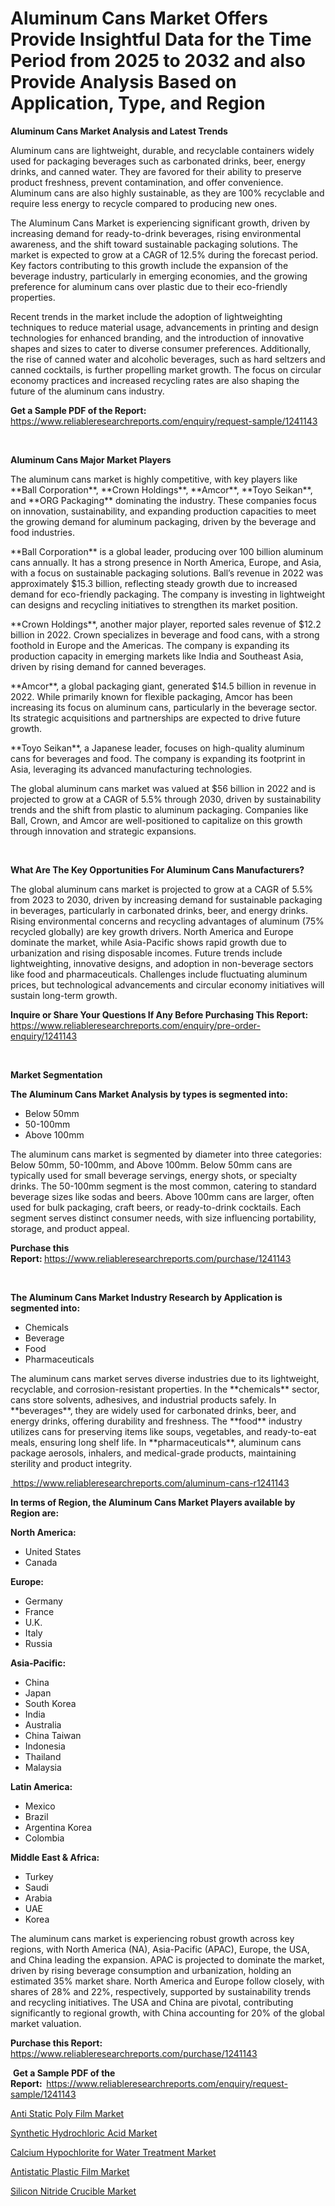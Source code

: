<p><h1>Aluminum Cans Market Offers Provide Insightful Data for the Time Period from 2025 to 2032 and also Provide Analysis Based on Application, Type, and Region</h1></p><p><strong>Aluminum Cans Market Analysis and Latest Trends</strong></p>
<p><p>Aluminum cans are lightweight, durable, and recyclable containers widely used for packaging beverages such as carbonated drinks, beer, energy drinks, and canned water. They are favored for their ability to preserve product freshness, prevent contamination, and offer convenience. Aluminum cans are also highly sustainable, as they are 100% recyclable and require less energy to recycle compared to producing new ones.</p><p>The Aluminum Cans Market is experiencing significant growth, driven by increasing demand for ready-to-drink beverages, rising environmental awareness, and the shift toward sustainable packaging solutions. The market is expected to grow at a CAGR of 12.5% during the forecast period. Key factors contributing to this growth include the expansion of the beverage industry, particularly in emerging economies, and the growing preference for aluminum cans over plastic due to their eco-friendly properties.</p><p>Recent trends in the market include the adoption of lightweighting techniques to reduce material usage, advancements in printing and design technologies for enhanced branding, and the introduction of innovative shapes and sizes to cater to diverse consumer preferences. Additionally, the rise of canned water and alcoholic beverages, such as hard seltzers and canned cocktails, is further propelling market growth. The focus on circular economy practices and increased recycling rates are also shaping the future of the aluminum cans industry.</p></p>
<p><strong>Get a Sample PDF of the Report:&nbsp;</strong> <a href="https://www.reliableresearchreports.com/enquiry/request-sample/1241143?utm_campaign=33&utm_medium=2&utm_source=Github&utm_content=ia&utm_term=24012025&utm_id=aluminum-cans">https://www.reliableresearchreports.com/enquiry/request-sample/1241143</a></p>
<p>&nbsp;</p>
<p><strong>Aluminum Cans Major Market Players</strong></p>
<p><p>The aluminum cans market is highly competitive, with key players like **Ball Corporation**, **Crown Holdings**, **Amcor**, **Toyo Seikan**, and **ORG Packaging** dominating the industry. These companies focus on innovation, sustainability, and expanding production capacities to meet the growing demand for aluminum packaging, driven by the beverage and food industries.</p><p>**Ball Corporation** is a global leader, producing over 100 billion aluminum cans annually. It has a strong presence in North America, Europe, and Asia, with a focus on sustainable packaging solutions. Ball’s revenue in 2022 was approximately $15.3 billion, reflecting steady growth due to increased demand for eco-friendly packaging. The company is investing in lightweight can designs and recycling initiatives to strengthen its market position.</p><p>**Crown Holdings**, another major player, reported sales revenue of $12.2 billion in 2022. Crown specializes in beverage and food cans, with a strong foothold in Europe and the Americas. The company is expanding its production capacity in emerging markets like India and Southeast Asia, driven by rising demand for canned beverages.</p><p>**Amcor**, a global packaging giant, generated $14.5 billion in revenue in 2022. While primarily known for flexible packaging, Amcor has been increasing its focus on aluminum cans, particularly in the beverage sector. Its strategic acquisitions and partnerships are expected to drive future growth.</p><p>**Toyo Seikan**, a Japanese leader, focuses on high-quality aluminum cans for beverages and food. The company is expanding its footprint in Asia, leveraging its advanced manufacturing technologies.</p><p>The global aluminum cans market was valued at $56 billion in 2022 and is projected to grow at a CAGR of 5.5% through 2030, driven by sustainability trends and the shift from plastic to aluminum packaging. Companies like Ball, Crown, and Amcor are well-positioned to capitalize on this growth through innovation and strategic expansions.</p></p>
<p>&nbsp;</p>
<p><strong>What Are The Key Opportunities For Aluminum Cans Manufacturers?</strong></p>
<p><p>The global aluminum cans market is projected to grow at a CAGR of 5.5% from 2023 to 2030, driven by increasing demand for sustainable packaging in beverages, particularly in carbonated drinks, beer, and energy drinks. Rising environmental concerns and recycling advantages of aluminum (75% recycled globally) are key growth drivers. North America and Europe dominate the market, while Asia-Pacific shows rapid growth due to urbanization and rising disposable incomes. Future trends include lightweighting, innovative designs, and adoption in non-beverage sectors like food and pharmaceuticals. Challenges include fluctuating aluminum prices, but technological advancements and circular economy initiatives will sustain long-term growth.</p></p>
<p><strong>Inquire or Share Your Questions If Any Before Purchasing This Report:</strong> <a href="https://www.reliableresearchreports.com/enquiry/pre-order-enquiry/1241143?utm_campaign=33&utm_medium=2&utm_source=Github&utm_content=ia&utm_term=24012025&utm_id=aluminum-cans">https://www.reliableresearchreports.com/enquiry/pre-order-enquiry/1241143</a></p>
<p>&nbsp;</p>
<p><strong>Market Segmentation</strong></p>
<p><strong>The Aluminum Cans Market Analysis by types is segmented into:</strong></p>
<p><ul><li>Below 50mm</li><li>50-100mm</li><li>Above 100mm</li></ul></p>
<p><p>The aluminum cans market is segmented by diameter into three categories: Below 50mm, 50-100mm, and Above 100mm. Below 50mm cans are typically used for small beverage servings, energy shots, or specialty drinks. The 50-100mm segment is the most common, catering to standard beverage sizes like sodas and beers. Above 100mm cans are larger, often used for bulk packaging, craft beers, or ready-to-drink cocktails. Each segment serves distinct consumer needs, with size influencing portability, storage, and product appeal.</p></p>
<p><strong>Purchase this Report:&nbsp;</strong><a href="https://www.reliableresearchreports.com/purchase/1241143?utm_campaign=33&utm_medium=2&utm_source=Github&utm_content=ia&utm_term=24012025&utm_id=aluminum-cans">https://www.reliableresearchreports.com/purchase/1241143</a></p>
<p>&nbsp;</p>
<p><strong>The Aluminum Cans Market Industry Research by Application is segmented into:</strong></p>
<p><ul><li>Chemicals</li><li>Beverage</li><li>Food</li><li>Pharmaceuticals</li></ul></p>
<p><p>The aluminum cans market serves diverse industries due to its lightweight, recyclable, and corrosion-resistant properties. In the **chemicals** sector, cans store solvents, adhesives, and industrial products safely. In **beverages**, they are widely used for carbonated drinks, beer, and energy drinks, offering durability and freshness. The **food** industry utilizes cans for preserving items like soups, vegetables, and ready-to-eat meals, ensuring long shelf life. In **pharmaceuticals**, aluminum cans package aerosols, inhalers, and medical-grade products, maintaining sterility and product integrity.</p></p>
<p><a href="https://www.reliableresearchreports.com/aluminum-cans-r1241143?utm_campaign=33&utm_medium=2&utm_source=Github&utm_content=ia&utm_term=24012025&utm_id=aluminum-cans">&nbsp;https://www.reliableresearchreports.com/aluminum-cans-r1241143</a></p>
<p><strong>In terms of Region, the Aluminum Cans Market Players available by Region are:</strong></p>
<p>
    <p> <strong> North America: </strong>
        <ul>
            <li>United States</li>
            <li>Canada</li>
        </ul>
        </p> 
    <p> <strong> Europe: </strong>
        <ul>
            <li>Germany</li>
            <li>France</li>
            <li>U.K.</li>
            <li>Italy</li>
            <li>Russia</li>
        </ul>
        </p> 
    <p> <strong> Asia-Pacific: </strong>
        <ul>
            <li>China</li>
            <li>Japan</li>
            <li>South Korea</li>
            <li>India</li>
            <li>Australia</li>
            <li>China Taiwan</li>
            <li>Indonesia</li>
            <li>Thailand</li>
            <li>Malaysia</li>
        </ul>
        </p> 
    <p> <strong> Latin America: </strong>
        <ul>
            <li>Mexico</li>
            <li>Brazil</li>
            <li>Argentina Korea</li>
            <li>Colombia</li>
        </ul>
        </p> 
    <p> <strong> Middle East & Africa: </strong>
        <ul>
            <li>Turkey</li>
            <li>Saudi</li>
            <li>Arabia</li>
            <li>UAE</li>
            <li>Korea</li>
        </ul>
    </p>
    </p>
<p><p>The aluminum cans market is experiencing robust growth across key regions, with North America (NA), Asia-Pacific (APAC), Europe, the USA, and China leading the expansion. APAC is projected to dominate the market, driven by rising beverage consumption and urbanization, holding an estimated 35% market share. North America and Europe follow closely, with shares of 28% and 22%, respectively, supported by sustainability trends and recycling initiatives. The USA and China are pivotal, contributing significantly to regional growth, with China accounting for 20% of the global market valuation.</p></p>
<p><strong>Purchase this Report: </strong><a href="https://www.reliableresearchreports.com/purchase/1241143?utm_campaign=33&utm_medium=2&utm_source=Github&utm_content=ia&utm_term=24012025&utm_id=aluminum-cans">https://www.reliableresearchreports.com/purchase/1241143</a></p>
<p>&nbsp;<strong>Get a Sample PDF of the Report:&nbsp;&nbsp;</strong><a href="https://www.reliableresearchreports.com/enquiry/request-sample/1241143?utm_campaign=33&utm_medium=2&utm_source=Github&utm_content=ia&utm_term=24012025&utm_id=aluminum-cans">https://www.reliableresearchreports.com/enquiry/request-sample/1241143</a></p>
<p><strong></strong></p>
<p><p><a href="https://github.com/darenph8er/Market-Research-Report-List-1/blob/main/anti-static-poly-film-market.md?utm_campaign=33&utm_medium=2&utm_source=Github&utm_content=ia&utm_term=24012025&utm_id=aluminum-cans">Anti Static Poly Film Market</a></p><p><a href="https://github.com/chongseney974/Market-Research-Report-List-1/blob/main/synthetic-hydrochloric-acid-market.md?utm_campaign=33&utm_medium=2&utm_source=Github&utm_content=ia&utm_term=24012025&utm_id=aluminum-cans">Synthetic Hydrochloric Acid Market</a></p><p><a href="https://github.com/nathaliehurles7142/Market-Research-Report-List-1/blob/main/calcium-hypochlorite-for-water-treatment-market.md?utm_campaign=33&utm_medium=2&utm_source=Github&utm_content=ia&utm_term=24012025&utm_id=aluminum-cans">Calcium Hypochlorite for Water Treatment Market</a></p><p><a href="https://github.com/ElviraLeka1962/Market-Research-Report-List-1/blob/main/antistatic-plastic-film-market.md?utm_campaign=33&utm_medium=2&utm_source=Github&utm_content=ia&utm_term=24012025&utm_id=aluminum-cans">Antistatic Plastic Film Market</a></p><p><a href="https://github.com/rosalinebhakta48/Market-Research-Report-List-1/blob/main/silicon-nitride-crucible-market.md?utm_campaign=33&utm_medium=2&utm_source=Github&utm_content=ia&utm_term=24012025&utm_id=aluminum-cans">Silicon Nitride Crucible Market</a></p></p>